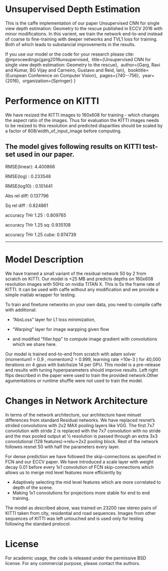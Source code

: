 # Unsupervised Depth Estimation

This is the caffe implementation of our paper Unsupervised CNN for single view depth estimation: Geometry to the rescue published in ECCV 2016 with minor modifications. In this varient, we train the network end-to-end instead of coarse to fine-training with deeper networks and TVL1 loss for training. Both of which leads to substancial improvements in the results.

If you use our model or the code for your research please cite:
@inproceedings{garg2016unsupervised,
  title={Unsupervised CNN for single view depth estimation: Geometry to the rescue},
  author={Garg, Ravi and Kumar, BG Vijay and Carneiro, Gustavo and Reid, Ian},
  booktitle={European Conference on Computer Vision},
  pages={740--756},
  year={2016},
  organization={Springer}
}

# Performence on KITTI 
We have resized the KITTI images to 160x608 for training - which changes the aspect ratio of the images. Thus for evaluation the KITTI images needs to be resized to this resolution and predicted disparities should be scaled by a factor of 608/width_of_input_image before computing.

The model gives following results on KITTI test-set used in our paper.
---------------------------------------------------------------------

RMSE(linear):   4.400866

RMSE(log)   :   0.233548

RMSE(log10)   :   0.101441

Abs rel diff:   0.137796

Sq rel diff :   0.824861

accuracy THr 1.25 :   0.809765

accuracy THr 1.25 sq:   0.935108

accuracy THr 1.25 cube:   0.974739

---------------------------------------------------------------------


# Model Description
We have trained a small variant of the residual network 50 by 2 from scratch on KITTI.
Our model is <25 MB and predicts depths on 160x608 resolution images with 50Hz on nvidia TITAN X. This is 5x the frame rate of KITTI. It can be used with caffe without any modification and we provide a simple matlab wrapper for testing.

To train and finetune networks on your own data, you need to compile caffe with additional:
* “AbsLoss” layer for L1 loss minimization, 

* “Warping” layer for image warpping given flow

* and modified "filler.hpp" to compute image gradient with convolutions which we share here.

Our model is trained end-to-end from scratch with adam solver (momentum1 = 0.9 , momentom2 = 0.999, learning rate =10e-3 ) for 40,000 iterations on 4 gpus with batchsize 14 per GPU. This model is a pre-release and results with tuning hyperparameters should improve results. Left right flips described in the paper were used to train the provided network.Other agumentations or runtime shuffle were not used to train the model.

# Changes in Network Architecture

In terms of the network architecture, our architecture have minuet differences from standard Residual networks. We have replaced resnet’s strided convolutions with 2x2 MAX pooling layers like VGG. The first 7x7 convolution with stride 2 is replaced with the 7x7 convolution with no stride and the max pooled output at ½ resolution is passed through an extra 3x3 convolutional (128 features)->relu->2x2 pooling block. Rest of the network followes resnet 50 with half the parameters every layer.

For dense prediction we have followed the skip-connections as specified in FCN and our ECCV paper. 
We have introduced a scale layer with weight decay 0.01 before every 1x1 convolution of FCN skip-connections which allows us to merge mid level features more efficiently by
* Adaptively selecting the mid level features which are more correlated to depth of the scene.
* Making 1x1 convolutions for projections more stable for end to end training.

The model as described above, was trained on 23200 raw stereo pairs of KITTI taken from city, residential and road sequences. Images from other sequences of KITTI was left untouched and is used only for testing following the standard protocol. 


# License
For academic usage, the code is released under the permissive BSD license. For any commercial purpose, please contact the authors.

